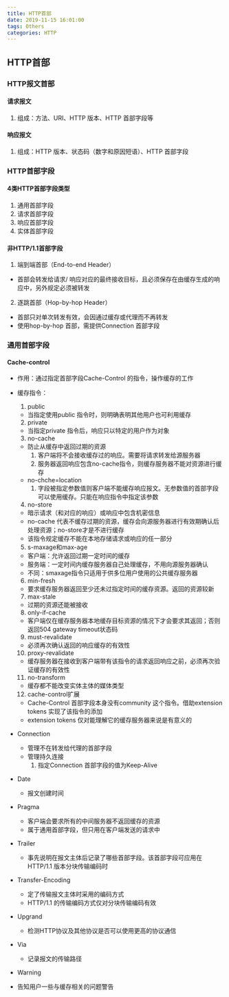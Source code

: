 ```yaml
---
title: HTTP首部
date: 2019-11-15 16:01:00
tags: Others
categories: HTTP
---
```


## HTTP首部

### HTTP报文首部
#### 请求报文
1. 组成：方法、URI、HTTP 版本、HTTP 首部字段等

#### 响应报文
1. 组成：HTTP 版本、状态码（数字和原因短语）、HTTP 首部字段

### HTTP首部字段
#### 4类HTTP首部字段类型
1. 通用首部字段
2. 请求首部字段
3. 响应首部字段
4. 实体首部字段

#### 非HTTP/1.1首部字段
1. 端到端首部（End-to-end Header）
  - 首部会转发给请求/ 响应对应的最终接收目标，且必须保存在由缓存生成的响应中，另外规定必须被转发
2. 逐跳首部（Hop-by-hop Header）
  - 首部只对单次转发有效，会因通过缓存或代理而不再转发
  - 使用hop-by-hop 首部，需提供Connection 首部字段

### 通用首部字段
#### Cache-control
- 作用：通过指定首部字段Cache-Control 的指令，操作缓存的工作

- 缓存指令：
  1. public
    - 当指定使用public 指令时，则明确表明其他用户也可利用缓存
  2. private
    - 当指定private 指令后，响应只以特定的用户作为对象
  3. no-cache
    - 防止从缓存中返回过期的资源
      1. 客户端将不会接收缓存过的响应。需要将请求转发给源服务器
      2. 服务器返回响应包含no-cache指令，则缓存服务器不能对资源进行缓存
    - no-chche=location
      1. 字段被指定参数值则客户端不能缓存响应报文。无参数值的首部字段可以使用缓存。只能在响应指令中指定该参数
  4. no-store
    - 暗示请求（和对应的响应）或响应中包含机密信息
    - no-cache 代表不缓存过期的资源，缓存会向源服务器进行有效期确认后处理资源；no-store才是不进行缓存
    - 该指令规定缓存不能在本地存储请求或响应的任一部分
  5. s-maxage和max-age
    - 客户端：允许返回过期一定时间的缓存
    - 服务端：一定时间内缓存服务器自己处理缓存，不用向源服务器确认
    - 不同：smaxage指令只适用于供多位用户使用的公共缓存服务器
  6. min-fresh
    - 要求缓存服务器返回至少还未过指定时间的缓存资源。返回的资源较新
  7. max-stale
    - 过期的资源还能被接收
  8. only-if-cache
    - 客户端仅在缓存服务器本地缓存目标资源的情况下才会要求其返回；否则返回504 gateway timeout状态码
  9. must-revalidate
    - 必须再次确认返回的响应缓存的有效性
  10. proxy-revalidate
    - 缓存服务器在接收到客户端带有该指令的请求返回响应之前，必须再次验证缓存的有效性
  11. no-transform
    - 缓存都不能改变实体主体的媒体类型
  12. cache-control扩展
    - Cache-Control 首部字段本身没有community 这个指令。借助extension tokens 实现了该指令的添加
    - extension tokens 仅对能理解它的缓存服务器来说是有意义的

- Connection
  - 管理不在转发给代理的首部字段
  - 管理持久连接
    1. 指定Connection 首部字段的值为Keep-Alive

- Date
  - 报文创建时间

- Pragma
  - 客户端会要求所有的中间服务器不返回缓存的资源
  - 属于通用首部字段，但只用在客户端发送的请求中

- Trailer
  - 事先说明在报文主体后记录了哪些首部字段。该首部字段可应用在HTTP/1.1 版本分块传输编码时

- Transfer-Encoding
  - 定了传输报文主体时采用的编码方式
  - HTTP/1.1 的传输编码方式仅对分块传输编码有效

- Upgrand
  - 检测HTTP协议及其他协议是否可以使用更高的协议通信

- Via
  - 记录报文的传输路径

- Warning
 - 告知用户一些与缓存相关的问题警告
